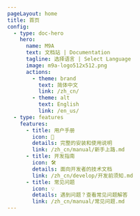 ```yaml
---
pageLayout: home
title: 首页
config:
  - type: doc-hero
    hero:
      name: M9A
      text: 文档站 | Documentation
      tagline: 选择语言 | Select Language
      image: m9a-logo512x512.png
      actions:
        - theme: brand
          text: 简体中文
          link: /zh_cn/
        - theme: alt
          text: English
          link: /en_us/
  - type: features
    features:
      - title: 用户手册
        icon: 📖
        details: 完整的安装和使用说明
        link: /zh_cn/manual/新手上路.md
      - title: 开发指南
        icon: 🛠️
        details: 面向开发者的技术文档
        link: /zh_cn/develop/开发前须知.md
      - title: 常见问题
        icon: 💡
        details: 遇到问题？查看常见问题解答
        link: /zh_cn/manual/常见问题.md
---
```

